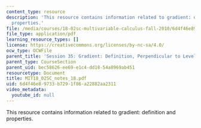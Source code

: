 ```yaml
---
content_type: resource
description: 'This resource contains information related to gradient: definition and
  properties.'
file: /media/courses/18-02sc-multivariable-calculus-fall-2010/6d4f46e89733b7291f86a22882aa2311_MIT18_02SC_notes_18.pdf
file_type: application/pdf
learning_resource_types: []
license: https://creativecommons.org/licenses/by-nc-sa/4.0/
ocw_type: OCWFile
parent_title: 'Session 35: Gradient: Definition, Perpendicular to Level Curves'
parent_type: CourseSection
parent_uid: bec58626-ee69-e1c4-dd18-54a8969ab451
resourcetype: Document
title: MIT18_02SC_notes_18.pdf
uid: 6d4f46e8-9733-b729-1f86-a22882aa2311
video_metadata:
  youtube_id: null
---
```

This resource contains information related to gradient: definition and properties.
